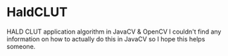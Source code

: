 # HaldCLUT
HALD CLUT application algorithm in JavaCV &amp; OpenCV
I couldn't find any information on how to actually do this in JavaCV so I hope this helps someone. 

